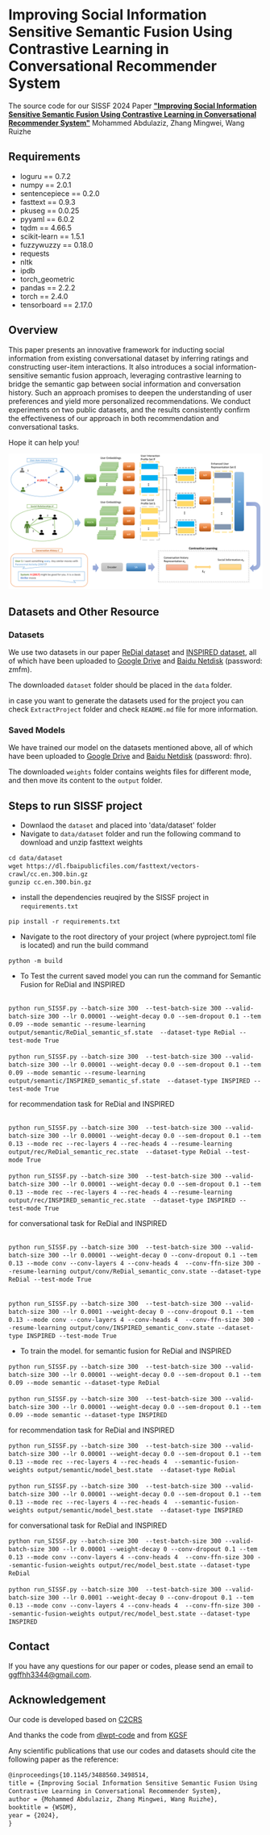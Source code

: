 

# Improving Social Information Sensitive Semantic Fusion Using Contrastive Learning in Conversational Recommender System
The source code for our SISSF 2024 Paper [**"Improving Social Information Sensitive Semantic Fusion Using Contrastive Learning in Conversational Recommender System"**](https://xxxx)
Mohammed Abdulaziz, Zhang Mingwei, Wang Ruizhe

## Requirements
* loguru == 0.7.2
* numpy == 2.0.1
* sentencepiece == 0.2.0
* fasttext == 0.9.3
* pkuseg == 0.0.25
* pyyaml == 6.0.2
* tqdm == 4.66.5
* scikit-learn == 1.5.1
* fuzzywuzzy == 0.18.0
* requests
* nltk
* ipdb
* torch_geometric
* pandas == 2.2.2
* torch == 2.4.0
* tensorboard == 2.17.0

## Overview
This paper presents an innovative framework for inducting social information from existing conversational dataset by inferring ratings and constructing user-item interactions. It also introduces a social information-sensitive semantic fusion approach, leveraging contrastive learning to bridge the semantic gap between social information and conversation history. Such an approach promises to deepen the understanding of user preferences and yield more personalized recommendations. We conduct experiments on two public datasets, and the results consistently confirm the effectiveness of our approach in both recommendation and conversational tasks.

Hope it can help you!

![avatar](figure/model.png)

## Datasets and Other Resource
### Datasets
We use two datasets in our paper [ReDial dataset](https://papers.nips.cc/paper/2018/file/800de15c79c8d840f4e78d3af937d4d4-Paper.pdf) and [INSPIRED dataset](https://aclanthology.org/2020.emnlp-main.654.pdf), all of which have been uploaded to [Google Drive](https://drive.google.com/file/d/11yUFFz8iI5hYZxFjlOnLQpqjt0T8J18x/view?usp=sharing) and [Baidu Netdisk](https://pan.baidu.com/s/1zrV5SbAt5X-C1SLkja3sqQ) (password: zmfm).

The downloaded `dataset` folder should be placed in the `data` folder.

in case you want to generate the datasets used for the project you can check `ExtractProject` folder and check `README.md` file for more information. 

### Saved Models
We have trained our model on the datasets mentioned above, all of which have been uploaded to [Google Drive](https://drive.google.com/file/d/1fY-4i5MxnZxb31bDlRA8dcGp-RYkDC8n/view?usp=sharing) and [Baidu Netdisk](https://pan.baidu.com/s/11_LATzJsnvGo6oFgSQ5beg) (password: fhro).

The downloaded `weights` folder contains weights files for different mode, and then move its content to the `output` folder.

## Steps to run SISSF project

* Downlaod the `dataset` and placed into 'data/dataset' folder
* Navigate to `data/dataset` folder and run the following command to download and unzip fasttext weights
```
cd data/dataset
wget https://dl.fbaipublicfiles.com/fasttext/vectors-crawl/cc.en.300.bin.gz
gunzip cc.en.300.bin.gz

```
* install the dependencies reuqired by the SISSF project in `requirements.txt`
```
pip install -r requirements.txt

```
* Navigate to the root directory of your project (where pyproject.toml file is located) and run the build command
```
python -m build

```
* To Test the current saved model you can run the command for Semantic Fusion for ReDial and INSPIRED

```

python run_SISSF.py --batch-size 300  --test-batch-size 300 --valid-batch-size 300 --lr 0.00001 --weight-decay 0.0 --sem-dropout 0.1 --tem 0.09 --mode semantic --resume-learning output/semantic/ReDial_semantic_sf.state  --dataset-type ReDial --test-mode True

python run_SISSF.py --batch-size 300  --test-batch-size 300 --valid-batch-size 300 --lr 0.00001 --weight-decay 0.0 --sem-dropout 0.1 --tem 0.09 --mode semantic --resume-learning output/semantic/INSPIRED_semantic_sf.state  --dataset-type INSPIRED --test-mode True

```

for recommendation task for ReDial and INSPIRED 

```

python run_SISSF.py --batch-size 300  --test-batch-size 300 --valid-batch-size 300 --lr 0.00001 --weight-decay 0.0 --sem-dropout 0.1 --tem 0.13 --mode rec --rec-layers 4 --rec-heads 4 --resume-learning output/rec/ReDial_semantic_rec.state  --dataset-type ReDial --test-mode True

python run_SISSF.py --batch-size 300  --test-batch-size 300 --valid-batch-size 300 --lr 0.00001 --weight-decay 0.0 --sem-dropout 0.1 --tem 0.13 --mode rec --rec-layers 4 --rec-heads 4 --resume-learning output/rec/INSPIRED_semantic_rec.state  --dataset-type INSPIRED --test-mode True

```

for conversational task for ReDial and INSPIRED 


```

python run_SISSF.py --batch-size 300  --test-batch-size 300 --valid-batch-size 300 --lr 0.00001 --weight-decay 0 --conv-dropout 0.1 --tem 0.13 --mode conv --conv-layers 4 --conv-heads 4  --conv-ffn-size 300 --resume-learning output/conv/ReDial_semantic_conv.state --dataset-type ReDial --test-mode True


python run_SISSF.py --batch-size 300  --test-batch-size 300 --valid-batch-size 300 --lr 0.0001 --weight-decay 0 --conv-dropout 0.1 --tem 0.13 --mode conv --conv-layers 4 --conv-heads 4  --conv-ffn-size 300 --resume-learning output/conv/INSPIRED_semantic_conv.state --dataset-type INSPIRED --test-mode True

```

* To train the model. for semantic fusion for ReDial and INSPIRED 

```
python run_SISSF.py --batch-size 300  --test-batch-size 300 --valid-batch-size 300 --lr 0.00001 --weight-decay 0.0 --sem-dropout 0.1 --tem 0.09 --mode semantic --dataset-type ReDial

python run_SISSF.py --batch-size 300  --test-batch-size 300 --valid-batch-size 300 --lr 0.00001 --weight-decay 0.0 --sem-dropout 0.1 --tem 0.09 --mode semantic --dataset-type INSPIRED

```

for recommendation task for ReDial and INSPIRED

```
python run_SISSF.py --batch-size 300  --test-batch-size 300 --valid-batch-size 300 --lr 0.00001 --weight-decay 0.0 --sem-dropout 0.1 --tem 0.13 --mode rec --rec-layers 4 --rec-heads 4  --semantic-fusion-weights output/semantic/model_best.state  --dataset-type ReDial

python run_SISSF.py --batch-size 300  --test-batch-size 300 --valid-batch-size 300 --lr 0.00001 --weight-decay 0.0 --sem-dropout 0.1 --tem 0.13 --mode rec --rec-layers 4 --rec-heads 4  --semantic-fusion-weights output/semantic/model_best.state  --dataset-type INSPIRED

```

for conversational task for ReDial and INSPIRED

```
python run_SISSF.py --batch-size 300  --test-batch-size 300 --valid-batch-size 300 --lr 0.00001 --weight-decay 0 --conv-dropout 0.1 --tem 0.13 --mode conv --conv-layers 4 --conv-heads 4  --conv-ffn-size 300 --semantic-fusion-weights output/rec/model_best.state --dataset-type ReDial

python run_SISSF.py --batch-size 300  --test-batch-size 300 --valid-batch-size 300 --lr 0.0001 --weight-decay 0 --conv-dropout 0.1 --tem 0.13 --mode conv --conv-layers 4 --conv-heads 4  --conv-ffn-size 300 --semantic-fusion-weights output/rec/model_best.state --dataset-type INSPIRED

```



## Contact
If you have any questions for our paper or codes, please send an email to ggffhh3344@gmail.com.

## Acknowledgement 
Our code is developed based on [C2CRS](https://github.com/Zyh716/WSDM2022-C2CRS)

And thanks the code from [dlwpt-code](https://github.com/deep-learning-with-pytorch/dlwpt-code) and from  [KGSF](https://github.com/Lancelot39/KGSF) 


Any scientific publications that use our codes and datasets should cite the following paper as the reference:
```
@inproceedings{10.1145/3488560.3498514,
title = {Improving Social Information Sensitive Semantic Fusion Using Contrastive Learning in Conversational Recommender System},
author = {Mohammed Abdulaziz, Zhang Mingwei, Wang Ruizhe},
booktitle = {WSDM},
year = {2024},
}
```